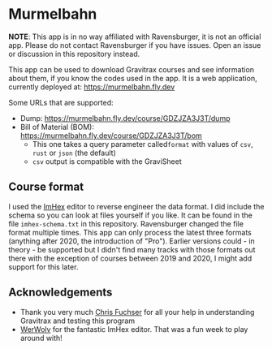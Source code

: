 # Murmelbahn

**NOTE**: This app is in no way affiliated with Ravensburger, it is not an official app.
Please do not contact Ravensburger if you have issues. Open an issue or discussion in this repository instead.

This app can be used to download Gravitrax courses and see information about them, if you know the codes used in the app.
It is a web application, currently deployed at: https://murmelbahn.fly.dev

Some URLs that are supported:

- Dump: https://murmelbahn.fly.dev/course/GDZJZA3J3T/dump
- Bill of Material (BOM): https://murmelbahn.fly.dev/course/GDZJZA3J3T/bom
  - This one takes a query parameter called`format` with values of `csv`, `rust` or `json` (the default)
  - `csv` output is compatible with the GraviSheet
                   
## Course format

I used the [ImHex](https://github.com/WerWolv/ImHex) editor to reverse engineer the data format.
I did include the schema so you can look at files yourself if you like.
It can be found in the file `imhex-schema.txt` in this repository.
Ravensburger changed the file format multiple times.
This app can only process the latest three formats (anything after 2020, the introduction of "Pro").
Earlier versions could - in theory - be supported but I didn't find many tracks with those formats out there with the exception of courses between 2019 and 2020, I might add support for this later.

## Acknowledgements

- Thank you very much [Chris Fuchser](https://www.youtube.com/channel/UCk8bK1u_oH2LIGb_PLP7E9g) for all your help in understanding Gravitrax and testing this program
- [WerWolv](https://github.com/WerWolv/ImHex) for the fantastic ImHex editor. That was a fun week to play around with!
